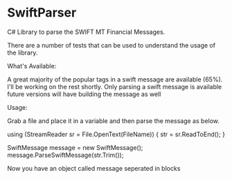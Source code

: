 # SwiftParser
C# Library to parse the SWIFT MT Financial Messages.

There are a number of tests that can be used to understand the usage of the library.

What's Available:

A great majority of the popular tags in a swift message are available (65%). I'll be working on the rest shortly.
Only parsing a swift message is available future versions will have building the message as well

Usage:

Grab a file and place it in a variable and then parse the message as below.

using (StreamReader sr = File.OpenText(FileName))
{
  str = sr.ReadToEnd();
}

SwiftMessage message = new SwiftMessage();
message.ParseSwiftMessage(str.Trim());

Now you have an object called message seperated in blocks

